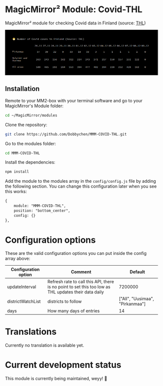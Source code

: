 # MagicMirror² Module: Covid-THL 
MagicMirror² module for checking Covid data in Finland (source: [THL](https://thl.fi/en/web/thlfi-en/statistics/statistical-databases/open-data/confirmed-corona-cases-in-finland-covid-19-))

![Screenshot](img/screenshot.png)

## Installation

Remote to your MM2-box with your terminal software and go to your MagicMirror's Module folder:
````bash
cd ~/MagicMirror/modules
````

Clone the repository:
````bash
git clone https://github.com/Dobbychen/MMM-COVID-THL.git
````

Go to the modules folder:
````bash
cd MMM-COVID-THL
````

Install the dependencies:
````bash
npm install
````

Add the module to the modules array in the `config/config.js` file by adding the following section. You can change this configuration later when you see this works:
```
{
	module: "MMM-COVID-THL",
	position: "bottom_center",
	config: {}
},
```

# Configuration options

These are the valid configuration options you can put inside the config array above:

Configuration option | Comment | Default 
---|---|---
updateInterval | Refresh rate to call this API, there is no point to set this too low as THL updates their data daily | 7200000
districtWatchList | districts to follow | ["All", "Uusimaa", "Pirkanmaa"]
days | How many days of entries | 14


# Translations

Currently no translation is available yet.

# Current development status

This module is currently being maintained, weyy! 🎉